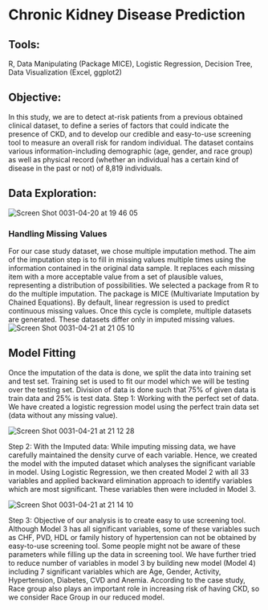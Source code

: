 # Chronic Kidney Disease Prediction
## Tools: 
R, Data Manipulating (Package MICE), Logistic Regression, Decision Tree, Data Visualization (Excel, ggplot2)

## Objective: 
In this study, we are to detect at-risk patients from a previous obtained clinical dataset, to define a series of factors that could indicate the presence of CKD, and to develop our credible and easy-to-use screening tool to measure an overall risk for random individual. The dataset contains various information-including demographic (age, gender, and race group) as well as physical record (whether an individual has a certain kind of disease in the past or not) of 8,819 individuals.

## Data Exploration: 

![Screen Shot 0031-04-20 at 19 46 05](https://user-images.githubusercontent.com/49817101/56463592-5185fd00-63a5-11e9-9c7d-7aea85972c05.png)

### Handling Missing Values
For our case study dataset, we chose multiple imputation method. The aim of the imputation step is to fill in missing values multiple times using the information contained in the original data sample. It replaces each missing item with a more acceptable value from a set of plausible values, representing a distribution of possibilities. We selected a package from R to do the multiple imputation. The package is MICE (Multivariate Imputation by Chained Equations). By default, linear regression is used to predict continuous missing values. Once this cycle is complete, multiple datasets are generated. These datasets differ only in imputed missing values. 
![Screen Shot 0031-04-21 at 21 05 10](https://user-images.githubusercontent.com/49817101/56477993-692eb580-6479-11e9-93bf-81ef8da6b789.png)

## Model Fitting 
Once the imputation of the data is done, we split the data into training set and test set. Training set is used to fit our model which we will be testing over the testing set. Division of data is done such that 75% of given data is train data and 25% is test data.
Step 1: Working with the perfect set of data. We have created a logistic regression model using the perfect train data set (data without any missing value).

![Screen Shot 0031-04-21 at 21 12 28](https://user-images.githubusercontent.com/49817101/56478074-3a650f00-647a-11e9-8e05-70ebae7bd778.png)

Step 2: With the Imputed data: While imputing missing data, we have carefully maintained the density curve of each variable. Hence, we created the model with the imputed dataset which analyses the significant variable in model. Using Logistic Regression, we then created Model 2 with all 33 variables and applied backward elimination approach to identify variables which are most significant. These variables then were included in Model 3.

![Screen Shot 0031-04-21 at 21 14 10](https://user-images.githubusercontent.com/49817101/56478097-77310600-647a-11e9-922d-b5b123ca8820.png)


Step 3: Objective of our analysis is to create easy to use screening tool. Although Model 3 has all significant variables, some of these variables such as CHF, PVD, HDL or family history of hypertension can not be obtained by easy-to-use screening tool. Some people might not be aware of these parameters while filling up the data in screening tool. We have further tried to reduce number of variables in model 3 by building new model (Model 4) including 7 significant variables which are Age, Gender, Activity, Hypertension, Diabetes, CVD and Anemia. According to the case study, Race group also plays an important role in increasing risk of having CKD, so we consider Race Group in our reduced model.

